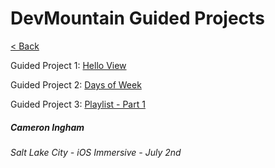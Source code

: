 # DevMountain Guided Projects

[< Back](https://github.com/Camji55/DevMtn-iOS20/)

Guided Project 1: [Hello View](https://github.com/Camji55/DevMtn-iOS20-GuidedProjects/tree/master/Hello%20View)

Guided Project 2: [Days of Week](https://github.com/Camji55/DevMtn-iOS20-GuidedProjects/tree/master/Days%20of%20Week)

Guided Project 3: [Playlist - Part 1](https://github.com/Camji55/DevMtn-iOS20-GuidedProjects/tree/master/Playlist%20-%20Part%201)

##### Cameron Ingham
###### Salt Lake City - iOS Immersive - July 2nd



